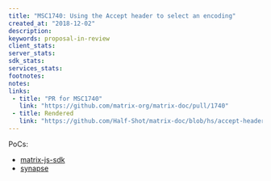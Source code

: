 ```yaml
---
title: "MSC1740: Using the Accept header to select an encoding"
created_at: "2018-12-02"
description:
keywords: proposal-in-review
client_stats:
server_stats:
sdk_stats:
services_stats:
footnotes:
notes:
links:
 - title: "PR for MSC1740"
   link: "https://github.com/matrix-org/matrix-doc/pull/1740"
 - title: Rendered
   link: "https://github.com/Half-Shot/matrix-doc/blob/hs/accept-header/proposals/1740-accept-header.md"
---
```


PoCs:
- [matrix-js-sdk](https://github.com/matrix-org/matrix-js-sdk/pull/797)
- [synapse](https://github.com/matrix-org/synapse/pull/4255)

